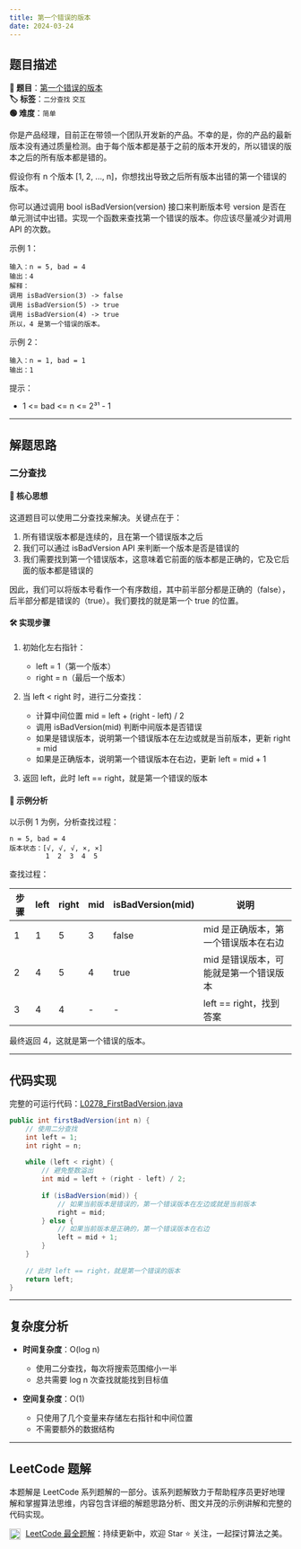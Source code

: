 ```yaml
---
title: 第一个错误的版本
date: 2024-03-24
---
```


## 题目描述

**🔗 题目**：[第一个错误的版本](https://leetcode.cn/problems/first-bad-version/)  
**🏷️ 标签**：`二分查找` `交互`  
**🟢 难度**：`简单`  

你是产品经理，目前正在带领一个团队开发新的产品。不幸的是，你的产品的最新版本没有通过质量检测。由于每个版本都是基于之前的版本开发的，所以错误的版本之后的所有版本都是错的。

假设你有 n 个版本 [1, 2, ..., n]，你想找出导致之后所有版本出错的第一个错误的版本。

你可以通过调用 bool isBadVersion(version) 接口来判断版本号 version 是否在单元测试中出错。实现一个函数来查找第一个错误的版本。你应该尽量减少对调用 API 的次数。

示例 1：
```
输入：n = 5, bad = 4
输出：4
解释：
调用 isBadVersion(3) -> false 
调用 isBadVersion(5) -> true 
调用 isBadVersion(4) -> true
所以，4 是第一个错误的版本。
```

示例 2：
```
输入：n = 1, bad = 1
输出：1
```

提示：
- 1 <= bad <= n <= 2³¹ - 1

---

## 解题思路
### 二分查找

#### 📝 核心思想
这道题目可以使用二分查找来解决。关键点在于：
1. 所有错误版本都是连续的，且在第一个错误版本之后
2. 我们可以通过 isBadVersion API 来判断一个版本是否是错误的
3. 我们需要找到第一个错误版本，这意味着它前面的版本都是正确的，它及它后面的版本都是错误的

因此，我们可以将版本号看作一个有序数组，其中前半部分都是正确的（false），后半部分都是错误的（true）。我们要找的就是第一个 true 的位置。

#### 🛠️ 实现步骤
1. 初始化左右指针：
   - left = 1（第一个版本）
   - right = n（最后一个版本）

2. 当 left < right 时，进行二分查找：
   - 计算中间位置 mid = left + (right - left) / 2
   - 调用 isBadVersion(mid) 判断中间版本是否错误
   - 如果是错误版本，说明第一个错误版本在左边或就是当前版本，更新 right = mid
   - 如果是正确版本，说明第一个错误版本在右边，更新 left = mid + 1

3. 返回 left，此时 left == right，就是第一个错误的版本

#### 🧩 示例分析
以示例 1 为例，分析查找过程：
```
n = 5, bad = 4
版本状态：[√, √, √, ×, ×]
         1  2  3  4  5
```

查找过程：

| 步骤 | left | right | mid | isBadVersion(mid) | 说明 |
|-----|------|-------|-----|-------------------|------|
| 1 | 1 | 5 | 3 | false | mid 是正确版本，第一个错误版本在右边 |
| 2 | 4 | 5 | 4 | true | mid 是错误版本，可能就是第一个错误版本 |
| 3 | 4 | 4 | - | - | left == right，找到答案 |

最终返回 4，这就是第一个错误的版本。

---

## 代码实现

完整的可运行代码：[L0278_FirstBadVersion.java](../src/main/java/L0278_FirstBadVersion.java)

```java
public int firstBadVersion(int n) {
    // 使用二分查找
    int left = 1;
    int right = n;
    
    while (left < right) {
        // 避免整数溢出
        int mid = left + (right - left) / 2;
        
        if (isBadVersion(mid)) {
            // 如果当前版本是错误的，第一个错误版本在左边或就是当前版本
            right = mid;
        } else {
            // 如果当前版本是正确的，第一个错误版本在右边
            left = mid + 1;
        }
    }
    
    // 此时 left == right，就是第一个错误的版本
    return left;
}
```

---

## 复杂度分析

- **时间复杂度**：O(log n)
  - 使用二分查找，每次将搜索范围缩小一半
  - 总共需要 log n 次查找就能找到目标值

- **空间复杂度**：O(1)
  - 只使用了几个变量来存储左右指针和中间位置
  - 不需要额外的数据结构

---

## LeetCode 题解

本题解是 LeetCode 系列题解的一部分。该系列题解致力于帮助程序员更好地理解和掌握算法思维，内容包含详细的解题思路分析、图文并茂的示例讲解和完整的代码实现。

<img src="https://github.githubassets.com/images/modules/logos_page/GitHub-Mark.png" alt="GitHub" width="20" style="vertical-align: middle; margin-right: 5px"> [LeetCode 最全题解](https://github.com/LjyYano/LeetCode)：持续更新中，欢迎 Star ⭐️ 关注，一起探讨算法之美。 